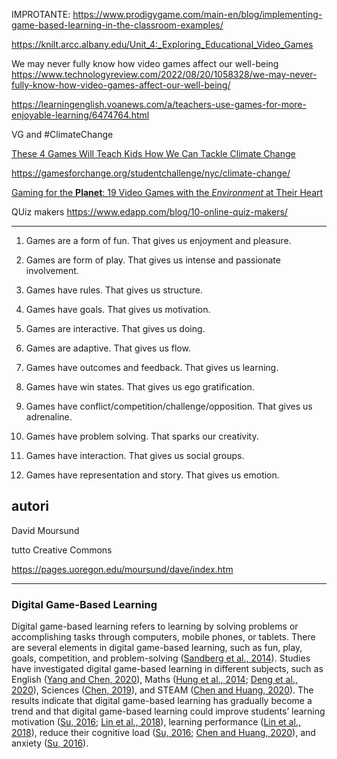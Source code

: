 IMPROTANTE: https://www.prodigygame.com/main-en/blog/implementing-game-based-learning-in-the-classroom-examples/


https://knilt.arcc.albany.edu/Unit_4:_Exploring_Educational_Video_Games

We may never fully know how video games affect our well-being
https://www.technologyreview.com/2022/08/20/1058328/we-may-never-fully-know-how-video-games-affect-our-well-being/

https://learningenglish.voanews.com/a/teachers-use-games-for-more-enjoyable-learning/6474764.html



VG and #ClimateChange

[These 4 Games Will Teach Kids How We Can Tackle Climate Change](https://www.fastcompany.com/3061033/these-4-games-will-teach-kids-how-we-can-tackle-climate-change "These 4 Games Will Teach Kids How We Can Tackle Climate Change")

https://gamesforchange.org/studentchallenge/nyc/climate-change/

[Gaming for the **Planet**: 19 Video Games with the _Environment_ at Their Heart](https://meansandmatters.bankofthewest.com/article/sustainable-living/arts-and-culture/gaming-for-the-planet/)



QUiz makers
https://www.edapp.com/blog/10-online-quiz-makers/


---
  
  

1. Games are a form of fun. That gives us enjoyment and pleasure.

2. Games are form of play. That gives us intense and passionate involvement.

3. Games have rules. That gives us structure.

4. Games have goals. That gives us motivation.

5. Games are interactive. That gives us doing.

6. Games are adaptive. That gives us flow.

7. Games have outcomes and feedback. That gives us learning.

8. Games have win states. That gives us ego gratification.

9. Games have conflict/competition/challenge/opposition. That gives us adrenaline.

10. Games have problem solving. That sparks our creativity.

11. Games have interaction. That gives us social groups.

12. Games have representation and story. That gives us emotion.

  
  

## autori

David Moursund

tutto Creative Commons

https://pages.uoregon.edu/moursund/dave/index.htm

  

---


### Digital Game-Based Learning

Digital game-based learning refers to learning by solving problems or accomplishing tasks through computers, mobile phones, or tablets. There are several elements in digital game-based learning, such as fun, play, goals, competition, and problem-solving ([Sandberg et al., 2014](https://www.frontiersin.org/articles/10.3389/fpsyg.2021.750711/full#ref59)). Studies have investigated digital game-based learning in different subjects, such as English ([Yang and Chen, 2020](https://www.frontiersin.org/articles/10.3389/fpsyg.2021.750711/full#ref78)), Maths ([Hung et al., 2014](https://www.frontiersin.org/articles/10.3389/fpsyg.2021.750711/full#ref31); [Deng et al., 2020](https://www.frontiersin.org/articles/10.3389/fpsyg.2021.750711/full#ref18)), Sciences ([Chen, 2019](https://www.frontiersin.org/articles/10.3389/fpsyg.2021.750711/full#ref13)), and STEAM ([Chen and Huang, 2020](https://www.frontiersin.org/articles/10.3389/fpsyg.2021.750711/full#ref14)). The results indicate that digital game-based learning has gradually become a trend and that digital game-based learning could improve students’ learning motivation ([Su, 2016](https://www.frontiersin.org/articles/10.3389/fpsyg.2021.750711/full#ref63); [Lin et al., 2018](https://www.frontiersin.org/articles/10.3389/fpsyg.2021.750711/full#ref45)), learning performance ([Lin et al., 2018](https://www.frontiersin.org/articles/10.3389/fpsyg.2021.750711/full#ref45)), reduce their cognitive load ([Su, 2016](https://www.frontiersin.org/articles/10.3389/fpsyg.2021.750711/full#ref63); [Chen and Huang, 2020](https://www.frontiersin.org/articles/10.3389/fpsyg.2021.750711/full#ref14)), and anxiety ([Su, 2016](https://www.frontiersin.org/articles/10.3389/fpsyg.2021.750711/full#ref63)).

